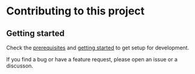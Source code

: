 # Contributing to this project

## Getting started

Check the [prerequisites](https://github.com/pantheon-systems/decoupled-kit-js/#prerequisites) and [getting started](https://github.com/pantheon-systems/decoupled-kit-js/#getting-started) to get setup for development.

If you find a bug or have a feature request, please open an issue or a discusson.